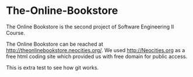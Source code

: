 # The-Online-Bookstore
The Online Bookstore is the second project of Software Engineering II Course.

The Online Bookstore can be reached at http://theonlinebookstore.neocities.org/. We used http://Neocities.org as a free html coding site which provided us with free domain for public access.


This is extra test to see how git works.